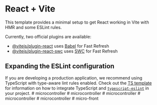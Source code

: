 # React + Vite

This template provides a minimal setup to get React working in Vite with HMR and some ESLint rules.

Currently, two official plugins are available:

- [@vitejs/plugin-react](https://github.com/vitejs/vite-plugin-react/blob/main/packages/plugin-react) uses [Babel](https://babeljs.io/) for Fast Refresh
- [@vitejs/plugin-react-swc](https://github.com/vitejs/vite-plugin-react/blob/main/packages/plugin-react-swc) uses [SWC](https://swc.rs/) for Fast Refresh

## Expanding the ESLint configuration

If you are developing a production application, we recommend using TypeScript with type-aware lint rules enabled. Check out the [TS template](https://github.com/vitejs/vite/tree/main/packages/create-vite/template-react-ts) for information on how to integrate TypeScript and [`typescript-eslint`](https://typescript-eslint.io) in your project.
#   m i c r o c o n t r o l l e r  
 #   m i c r o c o n t r o l l e r  
 #   m i c r o c o n t r o l l e r  
 #   m i c r o c o n t r o l l e r  
 #   m i c r o c o n t r o l l e r  
 #   m i c r o - f r o n t  
 